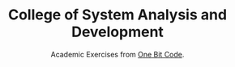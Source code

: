 
<h1 align="center"> College of System Analysis and Development </h1> 

<p align="center">Academic Exercises from <a href="https://www.onebitcode.com/#:~:text=Obtenha%20acesso%20vital%C3%ADcio%20%C3%A0%20nossa%20plataforma%20de%20cursos%20e%20mantenha-se">One Bit Code</a>.

